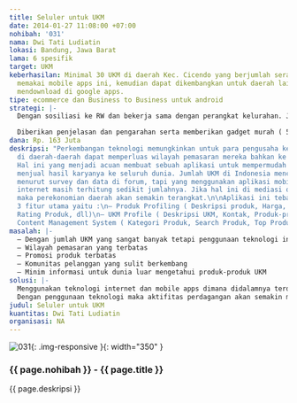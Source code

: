 ```yaml
---
title: Seluler untuk UKM
date: 2014-01-27 11:08:00 +07:00
nohibah: '031'
nama: Dwi Tati Ludiatin
lokasi: Bandung, Jawa Barat
lama: 6 spesifik
target: UKM
keberhasilan: Minimal 30 UKM di daerah Kec. Cicendo yang berjumlah seratusan dapat
  memakai mobile apps ini, kemudian dapat dikembangkan untuk daerah lain dengan hanya
  mendownload di google apps.
tipe: ecommerce dan Business to Business untuk android
strategi: |-
  Dengan sosiliasi ke RW dan bekerja sama dengan perangkat kelurahan. Juga akan dipromosikan melalui viral marketing, sosial media dan forum-forum

  Diberikan penjelasan dan pengarahan serta memberikan gadget murah ( 500 ribu ) untuk para UKM yang terpilih. Kemudian juga memberikan materi berupa video manual, video penggunaan dan manual.
dana: Rp. 163 Juta
deskripsi: "Perkembangan teknologi memungkinkan untuk para pengusaha kecil dan menengah
  di daerah-daerah dapat memperluas wilayah pemasaran mereka bahkan ke seluruh dunia.
  Hal ini yang menjadi acuan membuat sebuah aplikasi untuk mempermudah para UKM untuk
  menjual hasil karyanya ke seluruh dunia. Jumlah UKM di Indonesia mencapai ribuan
  menurut survey dan data di forum, tapi yang menggunakan aplikasi mobile dan penggunaan
  internet masih terhitung sedikit jumlahnya. Jika hal ini di mediasi oleh teknologi,
  maka perekonomian daerah akan semakin terangkat.\n\nAplikasi ini tebagi menjadi
  3 fitur utama yaitu :\n– Produk Profiling ( Deskripsi produk, Harga, Gambar/Video,
  Rating Produk, dll)\n– UKM Profile ( Deskripsi UKM, Kontak, Produk-produk, dll )\n–
  Content Management System ( Kategori Produk, Search Produk, Top Produk, dll "
masalah: |-
  – Dengan jumlah UKM yang sangat banyak tetapi penggunaan teknologi internet dan mobile apps sangat minim.
  – Wilayah pemasaran yang terbatas
  – Promosi produk terbatas
  – Komunitas pelanggan yang sulit berkembang
  – Minim informasi untuk dunia luar mengetahui produk-produk UKM
solusi: |-
  Menggunakan teknologi internet dan mobile apps dimana didalamnya terdapat fitur-fitur viral marketing, promosi di sosial media, penggunaan materi-materi multimedia seperti video dan gambar-gambar bergerak memudahkan masyarakat melihat secara langsung produknya, upload produk-produk dan input deskripsi yang mudah.
  Dengan penggunaan teknologi maka aktifitas perdagangan akan semakin mudah, efektif dan efisien dimana jangkauan wilayah marketing akan lebih luas lagi.
judul: Seluler untuk UKM
kuantitas: Dwi Tati Ludiatin
organisasi: NA
---
```


![031](/static/img/hibahcms/031.png){: .img-responsive }{: width="350" }

### {{ page.nohibah }} - {{ page.title }}

{{ page.deskripsi }}
